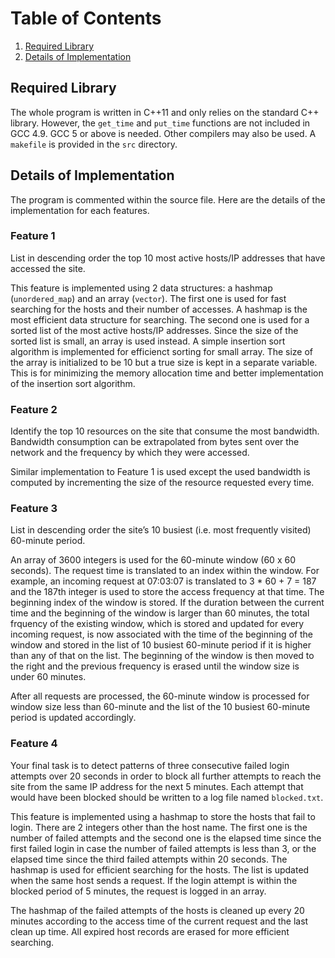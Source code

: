 # Table of Contents
1. [Required Library](README.md#required-library)
2. [Details of Implementation](README.md#details-of-implementation)


## Required Library
The whole program is written in C++11 and only relies on the standard C++ library. However, the `get_time` and `put_time` functions are not included in GCC 4.9. GCC 5 or above is needed. Other compilers may also be used. A `makefile` is provided in the `src` directory.

## Details of Implementation
The program is commented within the source file. Here are the details of the implementation for each features.

### Feature 1 
List in descending order the top 10 most active hosts/IP addresses that have accessed the site.

This feature is implemented using 2 data structures: a hashmap (`unordered_map`) and an array (`vector`). The first one is used for fast searching for the hosts and their number of accesses. A hashmap is the most efficient data structure for searching. The second one is used for a sorted list of the most active hosts/IP addresses. Since the size of the sorted list is small, an array is used instead. A simple insertion sort algorithm is implemented for efficienct sorting for small array. The size of the array is initialized to be 10 but a true size is kept in a separate variable. This is for minimizing the memory allocation time and better implementation of the insertion sort algorithm.

### Feature 2 
Identify the top 10 resources on the site that consume the most bandwidth. Bandwidth consumption can be extrapolated from bytes sent over the network and the frequency by which they were accessed.

Similar implementation to Feature 1 is used except the used bandwidth is computed by incrementing the size of the resource requested every time.

### Feature 3 
List in descending order the site’s 10 busiest (i.e. most frequently visited) 60-minute period.

An array of 3600 integers is used for the 60-minute window (60 x 60 seconds). The request time is translated to an index within the window. For example, an incoming request at 07:03:07 is translated to 3 * 60 + 7 = 187 and the 187th integer is used to store the access frequency at that time. The beginning index of the window is stored. If the duration between the current time and the beginning of the window is larger than 60 minutes, the total frquency of the existing window, which is stored and updated for every incoming request, is now associated with the time of the beginning of the window and stored in the list of 10 busiest 60-minute period if it is higher than any of that on the list. The beginning of the window is then moved to the right and the previous frequency is erased until the window size is under 60 minutes.

After all requests are processed, the 60-minute window is processed for window size less than 60-minute and the list of the 10 busiest 60-minute period is updated accordingly.

### Feature 4 
Your final task is to detect patterns of three consecutive failed login attempts over 20 seconds in order to block all further attempts to reach the site from the same IP address for the next 5 minutes. Each attempt that would have been blocked should be written to a log file named `blocked.txt`.

This feature is implemented using a hashmap to store the hosts that fail to login. There are 2 integers other than the host name. The first one is the number of failed attempts and the second one is the elapsed time since the first failed login in case the number of failed attempts is less than 3, or the elapsed time since the third failed attempts within 20 seconds. The hashmap is used for efficient searching for the hosts. The list is updated when the same host sends a request. If the login attempt is within the blocked period of 5 minutes, the request is logged in an array.

The hashmap of the failed attempts of the hosts is cleaned up every 20 minutes according to the access time of the current request and the last clean up time. All expired host records are erased for more efficient searching.
